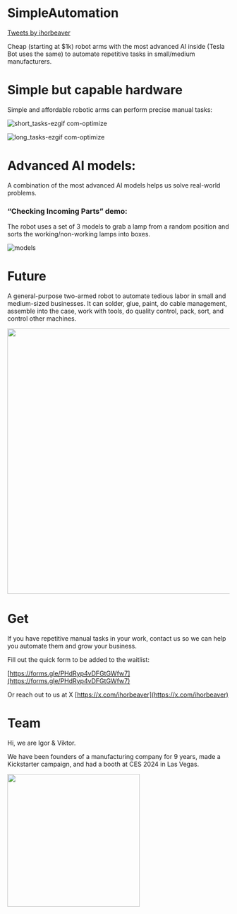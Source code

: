 # SimpleAutomation

<a class="twitter-timeline" href="https://twitter.com/ihorbeaver?ref_src=twsrc%5Etfw">Tweets by ihorbeaver</a> <script async src="https://platform.twitter.com/widgets.js" charset="utf-8"></script>

Cheap (starting at $1k) robot arms with the most advanced AI inside (Tesla Bot uses the same) to automate repetitive tasks in small/medium manufacturers.

# Simple but capable hardware

Simple and affordable robotic arms can perform precise manual tasks:

![short_tasks-ezgif com-optimize](https://github.com/user-attachments/assets/93e8545c-bb66-4b93-a07d-3d25e2dcf251)

![long_tasks-ezgif com-optimize](https://github.com/user-attachments/assets/df8b4a9d-3331-45fc-a5fa-fa990e2f0ca6)

# Advanced AI models:

A combination of the most advanced AI models helps us solve real-world problems.

### “Checking Incoming Parts” demo:

The robot uses a set of 3 models to grab a lamp from a random position and sorts the working/non-working lamps into boxes.

![models](https://github.com/user-attachments/assets/eedceb0e-0ef7-41ac-b559-0efb6c105875)

# Future

A general-purpose two-armed robot to automate tedious labor in small and medium-sized businesses. It can solder, glue, paint, do cable management, assemble into the case, work with tools, do quality control, pack, sort, and control other machines.

<img src="https://github.com/user-attachments/assets/e856b9e8-f089-46fa-a32c-edd7e769fc44" width="600">

# Get

If you have repetitive manual tasks in your work, contact us so we can help you automate them and grow your business.

Fill out the quick form to be added to the waitlist:

[https://forms.gle/PHdRyp4vDFGtGWfw7](https://forms.gle/PHdRyp4vDFGtGWfw7)

Or reach out to us at X
[https://x.com/ihorbeaver](https://x.com/ihorbeaver)

# Team

Hi, we are Igor & Viktor.

We have been founders of a manufacturing company for 9 years, made a Kickstarter campaign, and had a booth at CES 2024 in Las Vegas.

<img src="https://github.com/user-attachments/assets/c11b0e39-d233-4422-9daf-fa4423afafbb" width="300">
